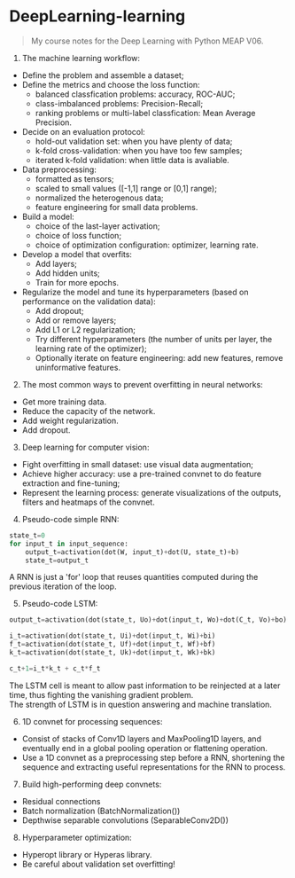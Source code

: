 # DeepLearning-learning
>My course notes for the Deep Learning with Python MEAP V06.

1. The machine learning workflow:
* Define the problem and assemble a dataset;
* Define the metrics and choose the loss function:
	* balanced classfication problems: accuracy, ROC-AUC;
	* class-imbalanced problems: Precision-Recall;
	* ranking problems or multi-label classfication: Mean Average Precision.
* Decide on an evaluation protocol:
	* hold-out validation set: when you have plenty of data;
	* k-fold cross-validation: when you have too few samples;
	* iterated k-fold validation: when little data is avaliable.
* Data preprocessing:
	* formatted as tensors;
	* scaled to small values ([-1,1] range or [0,1] range);
	* normalized the heterogenous data;
	* feature engineering for small data problems.
* Build a model:
	* choice of the last-layer activation;
	* choice of loss function;
	* choice of optimization configuration: optimizer, learning rate.
* Develop a model that overfits:
	* Add layers;
	* Add hidden units;
	* Train for more epochs.
* Regularize the model and tune its hyperparameters (based on performance on the validation data):
	* Add dropout;
	* Add or remove layers;
	* Add L1 or L2 regularization;
	* Try different hyperparameters (the number of units per layer, the learning rate of the optimizer);
	* Optionally iterate on feature engineering: add new features, remove uninformative features.

2. The most common ways to prevent overfitting in neural networks:
* Get more training data.
* Reduce the capacity of the network.
* Add weight regularization.
* Add dropout.

3. Deep learning for computer vision:
* Fight overfitting in small dataset: use visual data augmentation;
* Achieve higher accuracy: use a pre-trained convnet to do feature extraction and fine-tuning;
* Represent the learning process: generate visualizations of the outputs, filters and heatmaps of the convnet.

4. Pseudo-code simple RNN:
```python
state_t=0
for input_t in input_sequence:
	output_t=activation(dot(W, input_t)+dot(U, state_t)+b)
	state_t=output_t
```
A RNN is just a 'for' loop that reuses quantities computed during the previous iteration of the loop.<br>

5. Pseudo-code LSTM:
```python
output_t=activation(dot(state_t, Uo)+dot(input_t, Wo)+dot(C_t, Vo)+bo)

i_t=activation(dot(state_t, Ui)+dot(input_t, Wi)+bi)
f_t=activation(dot(state_t, Uf)+dot(input_t, Wf)+bf)
k_t=activation(dot(state_t, Uk)+dot(input_t, Wk)+bk)

c_t+1=i_t*k_t + c_t*f_t 
```
The LSTM cell is meant to allow past information to be reinjected at a later time, thus fighting the vanishing gradient problem.<br>
The strength of LSTM is in question answering and machine translation.<br>

6. 1D convnet for processing sequences:
* Consist of stacks of Conv1D layers and MaxPooling1D layers, and eventually end in a global pooling operation or flattening operation.
* Use a 1D convnet as a preprocessing step before a RNN, shortening the sequence and extracting useful representations for the RNN to process.

7. Build high-performing deep convnets:
* Residual connections
* Batch normalization (BatchNormalization())
* Depthwise separable convolutions (SeparableConv2D())

8. Hyperparameter optimization:
* Hyperopt library or Hyperas library.
* Be careful about validation set overfitting!


